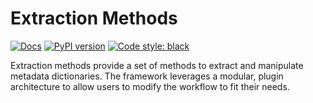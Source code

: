 # Extraction Methods

[![Docs](https://github.com/cedadev/extraction-methods/actions/workflows/sphinx.yaml/badge.svg)](https://github.com/cedadev/extraction-methods/actions/workflows/sphinx.yaml)
[![PyPI version](https://github.com/cedadev/extraction-methods/actions/workflows/publish.yaml/badge.svg)](https://pypi.org/project/extraction-methods/)
<a href="https://github.com/psf/black"><img alt="Code style: black" src="https://img.shields.io/badge/code%20style-black-000000.svg"></a>


Extraction methods provide a set of methods to extract and manipulate metadata dictionaries.
The framework leverages a modular, plugin architecture to allow users to modify the workflow to fit their needs.
